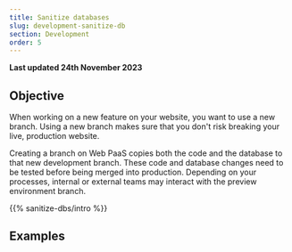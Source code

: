 ```yaml
---
title: Sanitize databases
slug: development-sanitize-db
section: Development
order: 5
---
```


**Last updated 24th November 2023**



## Objective  

When working on a new feature on your website, you want to use a new branch.
Using a new branch makes sure that you don't risk breaking your live, production website.

Creating a branch on Web PaaS copies both the code and the database to that new development branch.
These code and database changes need to be tested before being merged into production.
Depending on your processes, internal or external teams may interact with the preview environment branch.


{{% sanitize-dbs/intro %}}

## Examples
